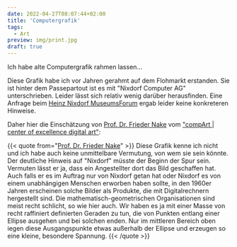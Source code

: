 ```yaml
---
date: 2022-04-27T08:07:44+02:00
title: 'Computergrafik'
tags:
  - Art
preview: img/print.jpg
draft: true
---
```


Ich habe alte Computergrafik rahmen lassen...
<!--more-->

Diese Grafik habe ich vor Jahren gerahmt auf dem Flohmarkt erstanden. Sie ist hinter dem Passepartout ist es mit "Nixdorf Computer AG" unterschrieben. Leider lässt sich relativ wenig darüber herausfinden. Eine Anfrage beim [Heinz Nixdorf MuseumsForum](https://www.hnf.de/home.html) ergab leider keine konkreteren Hinweise.

Daher hier die Einschätzung von [Prof. Dr. Frieder Nake](https://de.wikipedia.org/wiki/Frieder_Nake) vom ["compArt | center of excellence digital art"](http://dada.compart-bremen.de/):

{{< quote from="[Prof. Dr. Frieder Nake](https://de.wikipedia.org/wiki/Frieder_Nake)" >}}
Diese Grafik kenne ich nicht und ich habe auch keine unmittelbare Vermutung, von wem sie sein könnte. Der deutliche Hinweis auf "Nixdorf" müsste der Beginn der Spur sein. Vermuten lässt er ja, dass ein Angestellter dort das Bild geschaffen hat. Auch falls er es im Auftrag nur von Nixdorf getan hat oder Nixdorf es von einem unabhängigen Menschen erworben haben sollte, in den 1960er Jahren erscheinen solche Bilder als Produkte, die mit Digitalrechnern hergestellt sind. Die mathematisch-geometrischen Organisationen sind meist recht schlicht, so wie hier auch. Wir haben es ja mit einer Masse von recht raffiniert definierten Geraden zu tun, die von Punkten entlang einer Ellipse ausgehen und bei solchen enden. Nur im mittleren Bereich oben iegen diese Ausgangspunkte etwas außerhalb der Ellipse und erzeugen so eine kleine, besondere Spannung.
{{< /quote >}}

